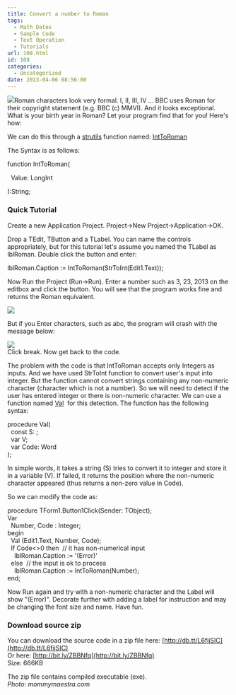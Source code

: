 ```yaml
---
title: Convert a number to Roman
tags:
  - Math Dates
  - Sample Code
  - Text Operation
  - Tutorials
url: 108.html
id: 108
categories:
  - Uncategorized
date: 2013-04-06 08:56:00
---
```


![](http://3.bp.blogspot.com/-vcdnETtxyXc/UV2PoUpF2CI/AAAAAAAAAf4/JL0wJ-RGG0s/s1600/Roman-Numerals-I-size.gif)Roman characters look very formal. I, II, III, IV ... BBC uses Roman for their copyright statement (e.g. BBC (c) MMVI). And it looks exceptional. What is your birth year in Roman? Let your program find that for you! Here's how:  
  
  
We can do this through a [strutils](http://www.freepascal.org/docs-html/rtl/strutils/index-5.html) function named: [IntToRoman](http://www.freepascal.org/docs-html/rtl/strutils/inttoroman.html)  
  
The Syntax is as follows:  

function IntToRoman(  
  
  Value: LongInt  
  
):String;

  

### Quick Tutorial

Create a new Application Project. Project->New Project->Application->OK.  
  
Drop a TEdit, TButton and a TLabel. You can name the controls appropriately, but for this tutorial let's assume you named the TLabel as lblRoman. Double click the button and enter:  

lblRoman.Caption := IntToRoman(StrToInt(Edit1.Text));

  
Now Run the Project (Run->Run). Enter a number such as 3, 23, 2013 on the editbox and click the button. You will see that the program works fine and returns the Roman equivalent.  
  
![](http://4.bp.blogspot.com/-goiZFQNlNCU/UV2AWK10P5I/AAAAAAAAAfo/WQIiuzapjdw/s1600/Roman-converter-lazarus.gif)  
  
But if you Enter characters, such as abc, the program will crash with the message below:  
  
![](http://2.bp.blogspot.com/-2EVGeTBQ8hw/UV2AEeUXFTI/AAAAAAAAAfg/lU55t6UqsFs/s1600/lazarus-debug-error-1.gif)  
Click break. Now get back to the code.  
  
The problem with the code is that IntToRoman accepts only Integers as inputs. And we have used StrToInt function to convert user's input into integer. But the function cannot convert strings containing any non-numeric character (character which is not a number). So we will need to detect if the user has entered integer or there is non-numeric character. We can use a function named [Val](http://lazarus-ccr.sourceforge.net/docs/rtl/system/val.html)  for this detection. The function has the following syntax:  

procedure Val(  
  const S: ;  
  var V;  
  var Code: Word  
);

  
In simple words, it takes a string (S) tries to convert it to integer and store it in a variable (V). If failed, it returns the position where the non-numeric character appeared (thus returns a non-zero value in Code).  
  
So we can modify the code as:  

procedure TForm1.Button1Click(Sender: TObject);  
Var  
  Number, Code : Integer;  
begin  
  Val (Edit1.Text, Number, Code);  
  If Code<>0 then  // it has non-numerical input  
    lblRoman.Caption := '(Error)'  
  else  // the input is ok to process  
    lblRoman.Caption := IntToRoman(Number);  
end;

  
Now Run again and try with a non-numeric character and the Label will show "(Error)". Decorate further with adding a label for instruction and may be changing the font size and name. Have fun.  
  

### Download source zip

You can download the source code in a zip file here: [http://db.tt/L6fijSIC](http://db.tt/L6fijSIC)  
Or here: [http://bit.ly/ZBBNfq](http://bit.ly/ZBBNfq)  
Size: 666KB  
  
The zip file contains compiled executable (exe).  
_Photo: mommymaestra.com_